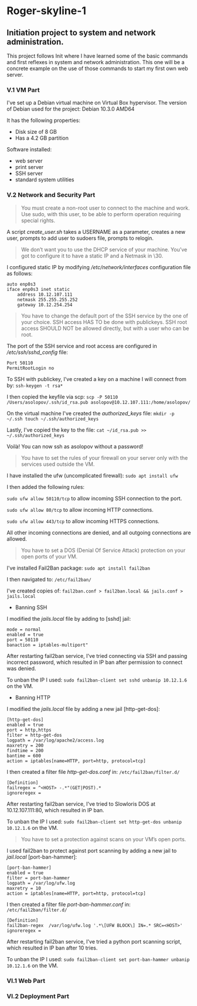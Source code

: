 # Roger-skyline-1
## Initiation project to system and network administration.

This project follows Init where I have learned some of the basic commands and first reflexes in system and network administration. This one will be a concrete example on the use of those commands to start my first own web server.

### V.1 VM Part

I've set up a Debian virtual machine on Virtual Box hypervisor.
The version of Debian used for the project: Debian 10.3.0 AMD64

It has the following properties:
* Disk size of 8 GB
* Has a 4.2 GB partition

Software installed:
* web server
* print server
* SSH server
* standard system utilities

### V.2 Network and Security Part

>You must create a non-root user to connect to the machine and work.
>Use sudo, with this user, to be able to perform operation requiring special rights.

A script *create_user.sh* takes a USERNAME as a parameter, creates a new user, prompts to add user to sudoers file, prompts to relogin.

>We don’t want you to use the DHCP service of your machine. You’ve got to configure it to have a static IP and a Netmask in \30.

I configured static IP by modifying */etc/network/interfaces* configuration file as follows:
```
auto enp0s3
iface enp0s3 inet static
    address 10.12.107.111
    netmask 255.255.255.252
    gateway 10.12.254.254
```

>You have to change the default port of the SSH service by the one of your choice. SSH access HAS TO be done with publickeys. SSH root access SHOULD NOT be allowed directly, but with a user who can be root.

The port of the SSH service and root access are configured in */etc/ssh/sshd_config* file:
```
Port 50110
PermitRootLogin no
```

To SSH with publickey, I've created a key on a machine I will connect from by:
```ssh-keygen -t rsa*```

I then copied the keyfile via scp:
```scp -P 50110 /Users/asolopov/.ssh/id_rsa.pub asolopov@10.12.107.111:/home/asolopov/```

On the virtual machine I've created the *authorized_keys* file:
```mkdir -p ~/.ssh touch ~/.ssh/authorized_keys```

Lastly, I've copied the key to the file:
```cat ~/id_rsa.pub >> ~/.ssh/authorized_keys```

Voilà! You can now ssh as asolopov without a password!

>You have to set the rules of your firewall on your server only with the services used outside the VM.

I have installed the ufw (uncomplicated firewall):
```sudo apt install ufw```

I then added the following rules:

```sudo ufw allow 50110/tcp``` to allow incoming SSH connection to the port.

```sudo ufw allow 80/tcp``` to allow incoming HTTP connections.

```sudo ufw allow 443/tcp``` to allow incoming HTTPS connections.

All other incoming connections are denied, and all outgoing connections are allowed.

>You have to set a DOS (Denial Of Service Attack) protection on your open ports of your VM.

I've installed Fail2Ban package: ```sudo apt install fail2ban```

I then navigated to: ```/etc/fail2ban/```

I've created copies of: ```fail2ban.conf > fail2ban.local && jails.conf > jails.local```

* Banning SSH

I modified the *jails.local* file by adding to [sshd] jail:
```
mode = normal
enabled = true
port = 50110
banaction = iptables-multiport"
```

After restarting fail2ban service, I've tried connecting via SSH and passing incorrect password, which resulted in IP ban after permission to connect was denied.

To unban the IP I used: ```sudo fail2ban-client set sshd unbanip 10.12.1.6``` on the VM.

* Banning HTTP

I modified the *jails.local* file by adding a new jail [http-get-dos]:
```
[http-get-dos]
enabled = true
port = http,https
filter = http-get-dos
logpath = /var/log/apache2/access.log
maxretry = 200
findtime = 200
bantime = 600
action = iptables[name=HTTP, port=http, protocol=tcp]
```

I then created a filter file *http-get-dos.conf* in: ```/etc/fail2ban/filter.d/```
```
[Definition]
failregex = ^<HOST> -.*"(GET|POST).*
ignoreregex =
```

After restarting fail2ban service, I've tried to Slowloris DOS at 10.12.107.111:80, which resulted in IP ban.

To unban the IP I used: ```sudo fail2ban-client set http-get-dos unbanip 10.12.1.6``` on the VM.

>You have to set a protection against scans on your VM’s open ports.

I used fail2ban to protect against port scanning by adding a new jail to *jail.local* [port-ban-hammer]:
```
[port-ban-hammer]
enabled = true
filter = port-ban-hammer
logpath = /var/log/ufw.log
maxretry = 10
action = iptables[name=HTTP, port=http, protocol=tcp]
```

I then created a filter file *port-ban-hammer.conf* in: ```/etc/fail2ban/filter.d/```
```
[Definition]
fail2ban-regex  /var/log/ufw.log '.*\[UFW BLOCK\] IN=.* SRC=<HOST>'
ignoreregex =
```

After restarting fail2ban service, I've tried a python port scanning script, which resulted in IP ban after 10 tries.

To unban the IP I used: ```sudo fail2ban-client set port-ban-hammer unbanip 10.12.1.6``` on the VM.

### VI.1 Web Part

### VI.2 Deployment Part

